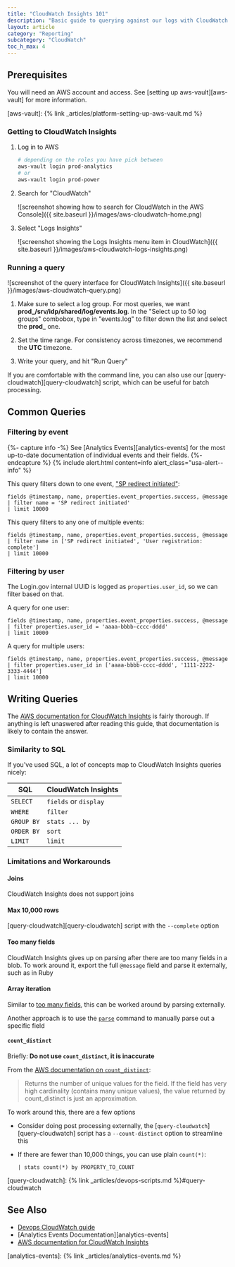 ```yaml
---
title: "CloudWatch Insights 101"
description: "Basic guide to querying against our logs with CloudWatch Insights"
layout: article
category: "Reporting"
subcategory: "CloudWatch"
toc_h_max: 4
---
```


## Prerequisites

You will need an AWS account and access. See [setting up aws-vault][aws-vault] for more information.

[aws-vault]: {% link _articles/platform-setting-up-aws-vault.md %}

### Getting to CloudWatch Insights

1. Log in to AWS

    ```bash
    # depending on the roles you have pick between
    aws-vault login prod-analytics
    # or
    aws-vault login prod-power
    ```

1. Search for "CloudWatch"

    ![screenshot showing how to search for CloudWatch in the AWS Console]({{ site.baseurl }}/images/aws-cloudwatch-home.png)

1. Select "Logs Insights"

    ![screenshot showing the Logs Insights menu item in CloudWatch]({{ site.baseurl }}/images/aws-cloudwatch-logs-insights.png)

### Running a query

![screenshot of the query interface for CloudWatch Insights]({{ site.baseurl }}/images/aws-cloudwatch-query.png)

1. Make sure to select a log group. For most queries, we want **prod_/srv/idp/shared/log/events.log**. In the "Select up to 50 log groups" combobox, type in "events.log" to filter down the list and select the **prod_** one.

1. Set the time range. For consistency across timezones, we recommend the **UTC** timezone.

1. Write your query, and hit "Run Query"

If you are comfortable with the command line, you can also use our [query-cloudwatch][query-cloudwatch] script, which can be useful for batch processing.

## Common Queries

### Filtering by event

{%- capture info -%}
See [Analytics Events][analytics-events] for the most up-to-date documentation of individual events and their fields.
{%- endcapture %}
{% include alert.html content=info alert_class="usa-alert--info" %}

This query filters down to one event, ["SP redirect initiated"][sp-redirect-initiated]:

```
fields @timestamp, name, properties.event_properties.success, @message
| filter name = 'SP redirect initiated'
| limit 10000
```

This query filters to any one of multiple events:

```
fields @timestamp, name, properties.event_properties.success, @message
| filter name in ['SP redirect initiated', 'User registration: complete']
| limit 10000
```

[sp-redirect-initiated]: https://lg-public.pages.production.gitlab.login.gov/identity-internal-handbook/articles/analytics-events.html#sp-redirect-initiated

### Filtering by user

The Login.gov internal UUID is logged as `properties.user_id`, so we can filter based on that.

A query for one user:

```
fields @timestamp, name, properties.event_properties.success, @message
| filter properties.user_id = 'aaaa-bbbb-cccc-dddd'
| limit 10000
```

A query for multiple users:

```
fields @timestamp, name, properties.event_properties.success, @message
| filter properties.user_id in ['aaaa-bbbb-cccc-dddd', '1111-2222-3333-4444']
| limit 10000
```

## Writing Queries

The [AWS documentation for CloudWatch Insights][aws-docs] is fairly thorough. If anything is left unaswered after reading this guide, that documentation is likely to contain the answer.

### Similarity to SQL

If you've used SQL, a lot of concepts map to CloudWatch Insights queries nicely:

| SQL | CloudWatch Insights |
| --- | ------------------- |
| `SELECT` | `fields` or `display` |
| `WHERE` | `filter` |
| `GROUP BY` | `stats ... by` |
| `ORDER BY` | `sort` |
| `LIMIT` | `limit` |

### Limitations and Workarounds

#### Joins

CloudWatch Insights does not support joins

#### Max 10,000 rows

[query-cloudwatch][query-cloudwatch] script with the `--complete` option

#### Too many fields

CloudWatch Insights gives up on parsing after there are too many fields in a blob. To work around it, export the full `@message` field and parse it externally, such as in Ruby

#### Array iteration

Similar to [too many fields](#too-many-fields), this can be worked around by parsing externally.

Another approach is to use the [`parse`](https://docs.aws.amazon.com/AmazonCloudWatch/latest/logs/CWL_QuerySyntax-Parse.html) command to manually parse out a specific field

#### `count_distinct`

Briefly: **Do not use `count_distinct`, it is inaccurate**

From the [AWS documentation on `count_distinct`][count-distinct]:

> Returns the number of unique values for the field. If the field has very high cardinality (contains many unique values), the value returned by count_distinct is just an approximation.

To work around this, there are a few options
- Consider doing post processing externally, the [`query-cloudwatch`][query-cloudwatch] script has a `--count-distinct` option to streamline this
- If there are fewer than 10,000 things, you can use plain `count(*)`:

    ```
    | stats count(*) by PROPERTY_TO_COUNT
    ```

[aws-docs]: https://docs.aws.amazon.com/AmazonCloudWatch/latest/logs/CWL_QuerySyntax.html
[count-distinct]: https://docs.aws.amazon.com/AmazonCloudWatch/latest/logs/CWL_QuerySyntax-Stats.html#:~:text=Returns%20the%20number%20of%20unique%20values%20for%20the%20field.%20If%20the%20field%20has%20very%20high%20cardinality%20(contains%20many%20unique%20values)%2C%20the%20value%20returned%20by%20count_distinct%20is%20just%20an%20approximation.

[query-cloudwatch]: {% link _articles/devops-scripts.md %}#query-cloudwatch

## See Also

- [Devops CloudWatch guide](https://gitlab.login.gov/lg/identity-devops/-/wikis/Guide:-Cloudwatch-Logs,-Metrics-and-Dashboards)
- [Analytics Events Documentation][analytics-events]
- [AWS documentation for CloudWatch Insights][aws-docs]

[analytics-events]: {% link _articles/analytics-events.md %}